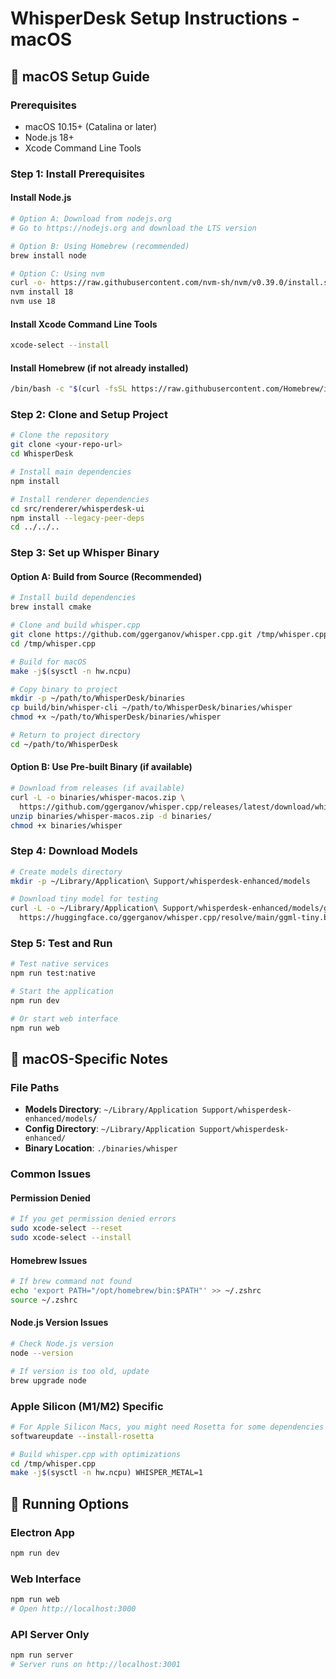 # WhisperDesk Setup Instructions - macOS

## 🍎 macOS Setup Guide

### Prerequisites
- macOS 10.15+ (Catalina or later)
- Node.js 18+ 
- Xcode Command Line Tools

### Step 1: Install Prerequisites

#### Install Node.js
```bash
# Option A: Download from nodejs.org
# Go to https://nodejs.org and download the LTS version

# Option B: Using Homebrew (recommended)
brew install node

# Option C: Using nvm
curl -o- https://raw.githubusercontent.com/nvm-sh/nvm/v0.39.0/install.sh | bash
nvm install 18
nvm use 18
```

#### Install Xcode Command Line Tools
```bash
xcode-select --install
```

#### Install Homebrew (if not already installed)
```bash
/bin/bash -c "$(curl -fsSL https://raw.githubusercontent.com/Homebrew/install/HEAD/install.sh)"
```

### Step 2: Clone and Setup Project

```bash
# Clone the repository
git clone <your-repo-url>
cd WhisperDesk

# Install main dependencies
npm install

# Install renderer dependencies
cd src/renderer/whisperdesk-ui
npm install --legacy-peer-deps
cd ../../..
```

### Step 3: Set up Whisper Binary

#### Option A: Build from Source (Recommended)
```bash
# Install build dependencies
brew install cmake

# Clone and build whisper.cpp
git clone https://github.com/ggerganov/whisper.cpp.git /tmp/whisper.cpp
cd /tmp/whisper.cpp

# Build for macOS
make -j$(sysctl -n hw.ncpu)

# Copy binary to project
mkdir -p ~/path/to/WhisperDesk/binaries
cp build/bin/whisper-cli ~/path/to/WhisperDesk/binaries/whisper
chmod +x ~/path/to/WhisperDesk/binaries/whisper

# Return to project directory
cd ~/path/to/WhisperDesk
```

#### Option B: Use Pre-built Binary (if available)
```bash
# Download from releases (if available)
curl -L -o binaries/whisper-macos.zip \
  https://github.com/ggerganov/whisper.cpp/releases/latest/download/whisper-macos.zip
unzip binaries/whisper-macos.zip -d binaries/
chmod +x binaries/whisper
```

### Step 4: Download Models

```bash
# Create models directory
mkdir -p ~/Library/Application\ Support/whisperdesk-enhanced/models

# Download tiny model for testing
curl -L -o ~/Library/Application\ Support/whisperdesk-enhanced/models/ggml-tiny.bin \
  https://huggingface.co/ggerganov/whisper.cpp/resolve/main/ggml-tiny.bin
```

### Step 5: Test and Run

```bash
# Test native services
npm run test:native

# Start the application
npm run dev

# Or start web interface
npm run web
```

## 🔧 macOS-Specific Notes

### File Paths
- **Models Directory**: `~/Library/Application Support/whisperdesk-enhanced/models/`
- **Config Directory**: `~/Library/Application Support/whisperdesk-enhanced/`
- **Binary Location**: `./binaries/whisper`

### Common Issues

#### Permission Denied
```bash
# If you get permission denied errors
sudo xcode-select --reset
sudo xcode-select --install
```

#### Homebrew Issues
```bash
# If brew command not found
echo 'export PATH="/opt/homebrew/bin:$PATH"' >> ~/.zshrc
source ~/.zshrc
```

#### Node.js Version Issues
```bash
# Check Node.js version
node --version

# If version is too old, update
brew upgrade node
```

### Apple Silicon (M1/M2) Specific

```bash
# For Apple Silicon Macs, you might need Rosetta for some dependencies
softwareupdate --install-rosetta

# Build whisper.cpp with optimizations
cd /tmp/whisper.cpp
make -j$(sysctl -n hw.ncpu) WHISPER_METAL=1
```

## 🚀 Running Options

### Electron App
```bash
npm run dev
```

### Web Interface
```bash
npm run web
# Open http://localhost:3000
```

### API Server Only
```bash
npm run server
# Server runs on http://localhost:3001
```

